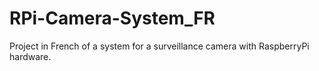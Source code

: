 # RPi-Camera-System_FR
Project in French of a system for a surveillance camera with RaspberryPi hardware.
